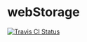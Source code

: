# webStorage

[![Travis CI Status](https://travis-ci.org/Veers/webStorage.svg?branch=master)](https://travis-ci.org/Veers/webStorage)

